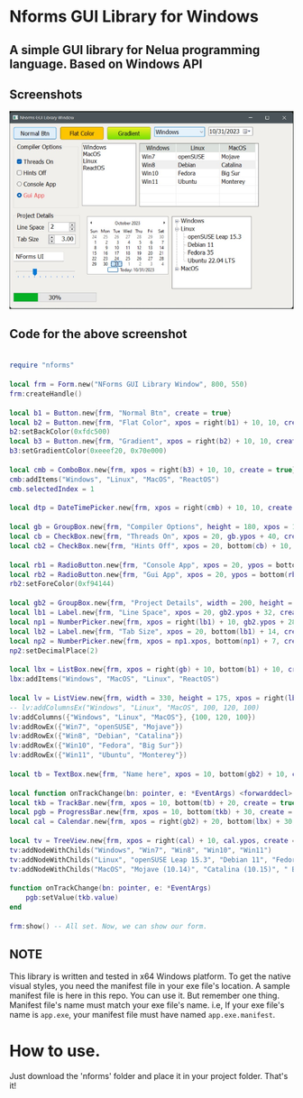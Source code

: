 
# Nforms GUI Library for Windows
## A simple GUI library for Nelua programming language. Based on Windows API

## Screenshots
![image](Screenshot_327.jpg)


## Code for the above screenshot
```lua

require "nforms"

local frm = Form.new("NForms GUI Library Window", 800, 550)
frm:createHandle()

local b1 = Button.new{frm, "Normal Btn", create = true}
local b2 = Button.new{frm, "Flat Color", xpos = right(b1) + 10, 10, create = true}
b2:setBackColor(0xfdc500)
local b3 = Button.new{frm, "Gradient", xpos = right(b2) + 10, 10, create = true}
b3:setGradientColor(0xeeef20, 0x70e000)

local cmb = ComboBox.new{frm, xpos = right(b3) + 10, 10, create = true}
cmb:addItems("Windows", "Linux", "MacOS", "ReactOS")
cmb.selectedIndex = 1

local dtp = DateTimePicker.new{frm, xpos = right(cmb) + 10, 10, create = true}

local gb = GroupBox.new{frm, "Compiler Options", height = 180, xpos = 10, bottom(b1) + 10, create = true}
local cb = CheckBox.new{frm, "Threads On", xpos = 20, gb.ypos + 40, create = true}
local cb2 = CheckBox.new{frm, "Hints Off", xpos = 20, bottom(cb) + 10, create = true}

local rb1 = RadioButton.new{frm, "Console App", xpos = 20, ypos = bottom(cb2) + 10, create = true}
local rb2 = RadioButton.new{frm, "Gui App", xpos = 20, ypos = bottom(rb1) + 10, create = true}
rb2:setForeColor(0xf94144)

local gb2 = GroupBox.new{frm, "Project Details", width = 200, height = 100, xpos = 10, bottom(gb) + 10, create = true}
local lb1 = Label.new{frm, "Line Space", xpos = 20, gb2.ypos + 32, create = true}
local np1 = NumberPicker.new{frm, xpos = right(lb1) + 10, gb2.ypos + 28, create = true}
local lb2 = Label.new{frm, "Tab Size", xpos = 20, bottom(lb1) + 14, create = true}
local np2 = NumberPicker.new{frm, xpos = np1.xpos, bottom(np1) + 7, create = true, btnLeft = true}
np2:setDecimalPlace(2)

local lbx = ListBox.new{frm, xpos = right(gb) + 10, bottom(b1) + 10, create = true}
lbx:addItems("Windows", "MacOS", "Linux", "ReactOS")

local lv = ListView.new{frm, width = 330, height = 175, xpos = right(lbx) + 10, ypos = bottom(b1) + 10, create = true}
-- lv:addColumnsEx("Windows", "Linux", "MacOS", 100, 120, 100)
lv:addColumns({"Windows", "Linux", "MacOS"}, {100, 120, 100})
lv:addRowEx({"Win7", "openSUSE", "Mojave"})
lv:addRowEx({"Win8", "Debian", "Catalina"})
lv:addRowEx({"Win10", "Fedora", "Big Sur"})
lv:addRowEx({"Win11", "Ubuntu", "Monterey"})

local tb = TextBox.new{frm, "Name here", xpos = 10, bottom(gb2) + 10, create = true}

local function onTrackChange(bn: pointer, e: *EventArgs) <forwarddecl> end -- I hate forward declarations.
local tkb = TrackBar.new{frm, xpos = 10, bottom(tb) + 20, create = true, cdraw = true, evtFn = &onTrackChange}
local pgb = ProgressBar.new{frm, xpos = 10, bottom(tkb) + 30, create = true, perc = true}
local cal = Calendar.new{frm, xpos = right(gb2) + 20, bottom(lbx) + 30, create = true}

local tv = TreeView.new{frm, xpos = right(cal) + 10, cal.ypos, create = true}
tv:addNodeWithChilds("Windows", "Win7", "Win8", "Win10", "Win11")
tv:addNodeWithChilds("Linux", "openSUSE Leap 15.3", "Debian 11", "Fedora 35", "Ubuntu 22.04 LTS")
tv:addNodeWithChilds("MacOS", "Mojave (10.14)", "Catalina (10.15)", " Big Sur (11.0)", "Monterey (12.0)")

function onTrackChange(bn: pointer, e: *EventArgs)
	pgb:setValue(tkb.value)
end

frm:show() -- All set. Now, we can show our form.


```

## NOTE

This library is written and tested in x64 Windows platform.
To get the native visual styles, you need the manifest file in your exe file's location.
A sample manifest file is here in this repo. You can use it. But remember one thing.
Manifest file's name must match your exe file's name. i.e, If your exe file's name is
`app.exe`, your manifest file must have named `app.exe.manifest`.

# How to use.
Just download the 'nforms' folder and place it in your project folder. That's it!
